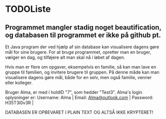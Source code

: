 # TODOListe

## Programmet mangler stadig noget beautification, og databasen til programmet er ikke på github pt.

Et Java program der ved hjælp af sin database kan visualisere dagens gøre mål for sine brugere.
For at bruge programmet, opretter man en bruger, vælger en dag, og tilføjere alt man skal nå i løbet af dagen.

Hvis man er flere om opgaver, eksempelvis en familie, så kan man lave en gruppe til familien, og invitere brugere til gruppen.
På denne måde kan man visualisere dagens gøre mål, både for en selv, men også familie, venner eller kolleger.
 
 Bruger Alma, er med i holdID "7", som hedder "Test3". Alma's login oplysninger er:
Username: Alma  | Email: Alma@outlook.com | Password: H35T3l0v3R |

DATABASEN ER OPBEVARET I PLAIN TEXT OG ALTSÅ IKKE KRYPTERET!